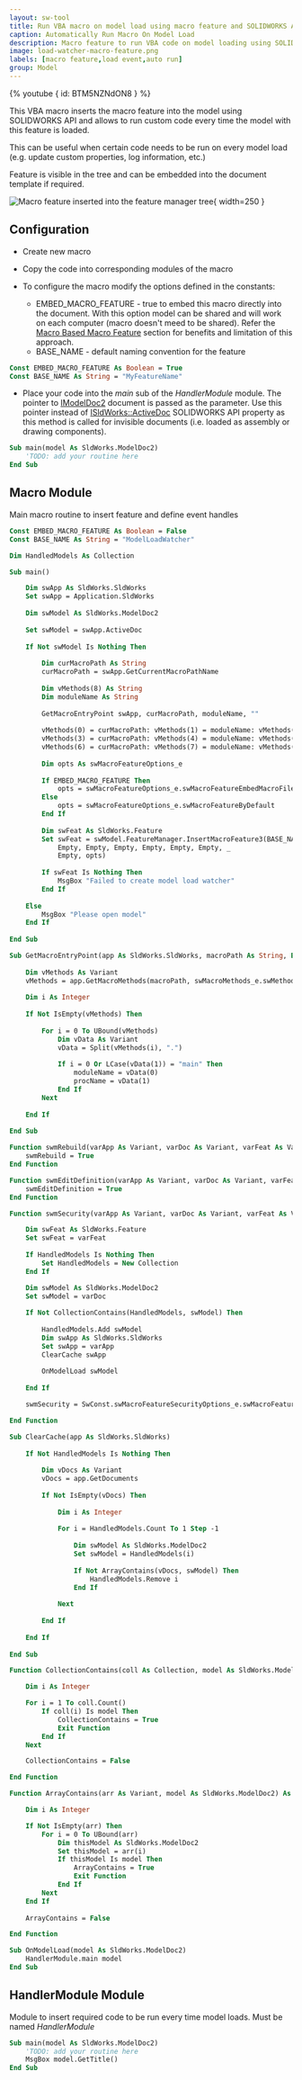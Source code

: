 ```yaml
---
layout: sw-tool
title: Run VBA macro on model load using macro feature and SOLIDWORKS API
caption: Automatically Run Macro On Model Load
description: Macro feature to run VBA code on model loading using SOLIDWORKS API
image: load-watcher-macro-feature.png
labels: [macro feature,load event,auto run]
group: Model
---
```

{% youtube { id: BTM5NZNdON8 } %}

This VBA macro inserts the macro feature into the model using SOLIDWORKS API and allows to run custom code every time the model with this feature is loaded.

This can be useful when certain code needs to be run on every model load (e.g. update custom properties, log information, etc.)

Feature is visible in the tree and can be embedded into the document template if required.

![Macro feature inserted into the feature manager tree](load-watcher-macro-feature.png){ width=250 }

## Configuration

* Create new macro
* Copy the code into corresponding modules of the macro
* To configure the macro modify the options defined in the constants:

    * EMBED_MACRO_FEATURE - true to embed this macro directly into the document. With this option model can be shared and will work on each computer (macro doesn't meed to be shared). Refer the [Macro Based Macro Feature](/docs/codestack/solidworks-api/document/macro-feature/#macro-based-macro-feature) section for benefits and limitation of this approach.
    * BASE_NAME - default naming convention for the feature

~~~ vb
Const EMBED_MACRO_FEATURE As Boolean = True
Const BASE_NAME As String = "MyFeatureName"
~~~

* Place your code into the *main* sub of the *HandlerModule* module. The pointer to [IModelDoc2](https://help.solidworks.com/2012/english/api/sldworksapi/SolidWorks.Interop.sldworks~SolidWorks.Interop.sldworks.IModelDoc2.html) document is passed as the parameter. Use this pointer instead of [ISldWorks::ActiveDoc](https://help.solidworks.com/2012/english/api/sldworksapi/solidworks.interop.sldworks~solidworks.interop.sldworks.isldworks~activedoc.html) SOLIDWORKS API property as this method is called for invisible documents (i.e. loaded as assembly or drawing components).

~~~ vb
Sub main(model As SldWorks.ModelDoc2)
    'TODO: add your routine here
End Sub
~~~

## Macro Module

Main macro routine to insert feature and define event handles

~~~ vb
Const EMBED_MACRO_FEATURE As Boolean = False
Const BASE_NAME As String = "ModelLoadWatcher"

Dim HandledModels As Collection

Sub main()

    Dim swApp As SldWorks.SldWorks
    Set swApp = Application.SldWorks
    
    Dim swModel As SldWorks.ModelDoc2
    
    Set swModel = swApp.ActiveDoc
    
    If Not swModel Is Nothing Then
        
        Dim curMacroPath As String
        curMacroPath = swApp.GetCurrentMacroPathName
        
        Dim vMethods(8) As String
        Dim moduleName As String
        
        GetMacroEntryPoint swApp, curMacroPath, moduleName, ""
        
        vMethods(0) = curMacroPath: vMethods(1) = moduleName: vMethods(2) = "swmRebuild"
        vMethods(3) = curMacroPath: vMethods(4) = moduleName: vMethods(5) = "swmEditDefinition"
        vMethods(6) = curMacroPath: vMethods(7) = moduleName: vMethods(8) = "swmSecurity"
        
        Dim opts As swMacroFeatureOptions_e
        
        If EMBED_MACRO_FEATURE Then
            opts = swMacroFeatureOptions_e.swMacroFeatureEmbedMacroFile
        Else
            opts = swMacroFeatureOptions_e.swMacroFeatureByDefault
        End If
        
        Dim swFeat As SldWorks.Feature
        Set swFeat = swModel.FeatureManager.InsertMacroFeature3(BASE_NAME, "", vMethods, _
            Empty, Empty, Empty, Empty, Empty, Empty, _
            Empty, opts)
        
        If swFeat Is Nothing Then
            MsgBox "Failed to create model load watcher"
        End If
        
    Else
        MsgBox "Please open model"
    End If
    
End Sub

Sub GetMacroEntryPoint(app As SldWorks.SldWorks, macroPath As String, ByRef moduleName As String, ByRef procName As String)
        
    Dim vMethods As Variant
    vMethods = app.GetMacroMethods(macroPath, swMacroMethods_e.swMethodsWithoutArguments)
    
    Dim i As Integer
    
    If Not IsEmpty(vMethods) Then
    
        For i = 0 To UBound(vMethods)
            Dim vData As Variant
            vData = Split(vMethods(i), ".")
            
            If i = 0 Or LCase(vData(1)) = "main" Then
                moduleName = vData(0)
                procName = vData(1)
            End If
        Next
        
    End If
    
End Sub

Function swmRebuild(varApp As Variant, varDoc As Variant, varFeat As Variant) As Variant
    swmRebuild = True
End Function

Function swmEditDefinition(varApp As Variant, varDoc As Variant, varFeat As Variant) As Variant
    swmEditDefinition = True
End Function

Function swmSecurity(varApp As Variant, varDoc As Variant, varFeat As Variant) As Variant

    Dim swFeat As SldWorks.Feature
    Set swFeat = varFeat
    
    If HandledModels Is Nothing Then
        Set HandledModels = New Collection
    End If

    Dim swModel As SldWorks.ModelDoc2
    Set swModel = varDoc
        
    If Not CollectionContains(HandledModels, swModel) Then
        
        HandledModels.Add swModel
        Dim swApp As SldWorks.SldWorks
        Set swApp = varApp
        ClearCache swApp
        
        OnModelLoad swModel
        
    End If

    swmSecurity = SwConst.swMacroFeatureSecurityOptions_e.swMacroFeatureSecurityByDefault

End Function

Sub ClearCache(app As SldWorks.SldWorks)
    
    If Not HandledModels Is Nothing Then
    
        Dim vDocs As Variant
        vDocs = app.GetDocuments
        
        If Not IsEmpty(vDocs) Then
            
            Dim i As Integer
            
            For i = HandledModels.Count To 1 Step -1
            
                Dim swModel As SldWorks.ModelDoc2
                Set swModel = HandledModels(i)
                
                If Not ArrayContains(vDocs, swModel) Then
                    HandledModels.Remove i
                End If
                
            Next
            
        End If
        
    End If
    
End Sub

Function CollectionContains(coll As Collection, model As SldWorks.ModelDoc2) As Boolean

    Dim i As Integer

    For i = 1 To coll.Count()
        If coll(i) Is model Then
            CollectionContains = True
            Exit Function
        End If
    Next

    CollectionContains = False

End Function

Function ArrayContains(arr As Variant, model As SldWorks.ModelDoc2) As Boolean

    Dim i As Integer

    If Not IsEmpty(arr) Then
        For i = 0 To UBound(arr)
            Dim thisModel As SldWorks.ModelDoc2
            Set thisModel = arr(i)
            If thisModel Is model Then
                ArrayContains = True
                Exit Function
            End If
        Next
    End If
    
    ArrayContains = False

End Function

Sub OnModelLoad(model As SldWorks.ModelDoc2)
    HandlerModule.main model
End Sub
~~~



## HandlerModule Module

Module to insert required code to be run every time model loads. Must be named *HandlerModule*

~~~ vb
Sub main(model As SldWorks.ModelDoc2)
    'TODO: add your routine here
    MsgBox model.GetTitle()
End Sub
~~~


